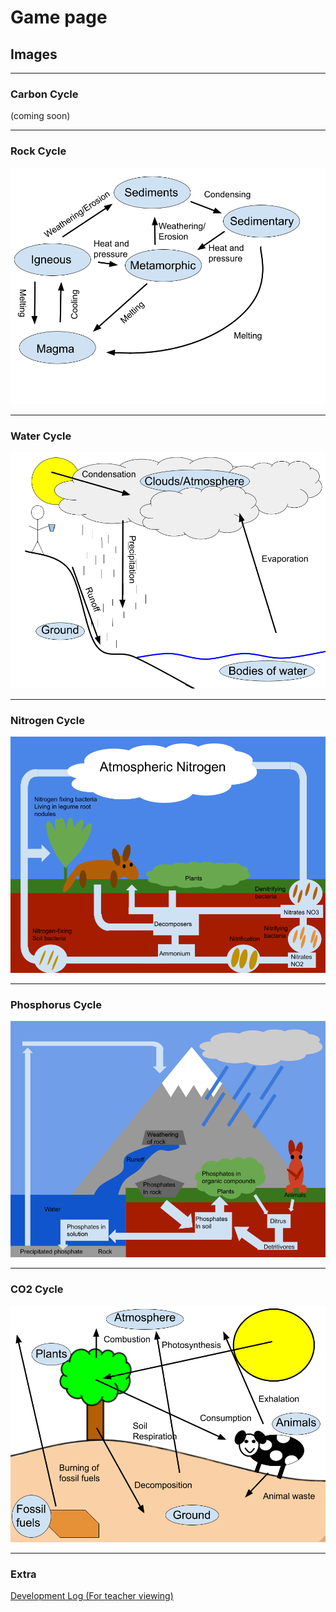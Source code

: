 # Game page

## Images

<hr>

### **Carbon Cycle**

(coming soon)

<hr>

### **Rock Cycle**

![rock cycle](rockcycle.png)

<hr>

### **Water Cycle**

![water cycle](watercycle.png)

<hr>

### **Nitrogen Cycle**

![nitrogen cycle](nitrogencycle.png)

<hr>

### **Phosphorus Cycle**

![phosphorus cycle](phosphoruscycle.png)

<hr>

### **CO2 Cycle**

![co2 cycle](carboncycle.png)

<hr>

### **Extra**

[Development Log (For teacher viewing)](devlog.md)